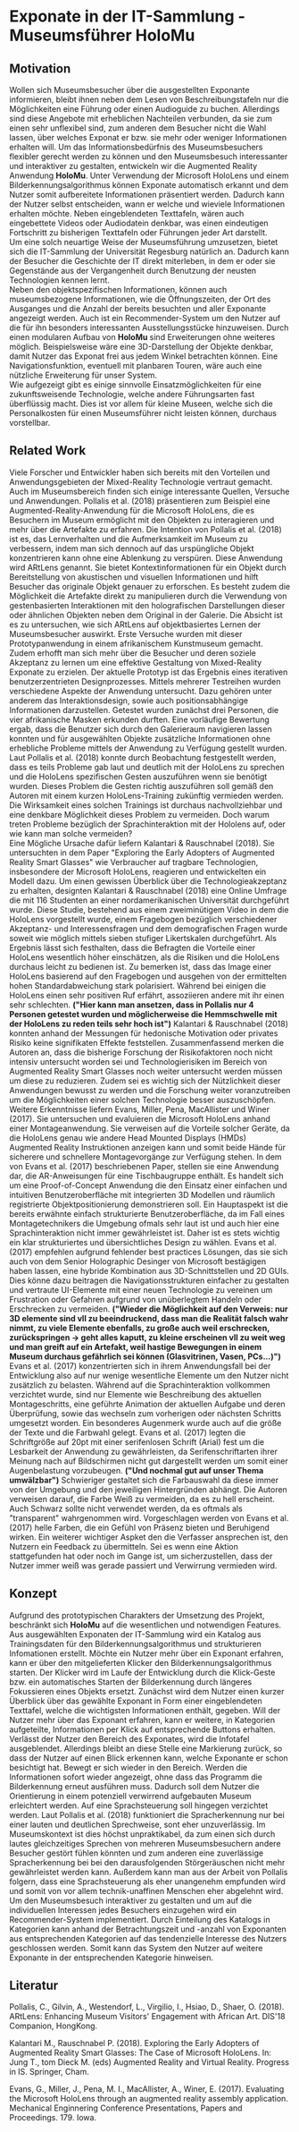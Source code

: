 # Exponate in der IT-Sammlung - Museumsführer HoloMu

## Motivation

Wollen sich Museumsbesucher über die ausgestellten Exponante informieren, bleibt ihnen neben dem Lesen von Beschreibungstafeln nur die Möglichkeiten eine Führung oder einen Audioguide zu buchen. Allerdings sind diese Angebote mit erheblichen Nachteilen verbunden, da sie zum einen sehr unflexibel sind, zum anderen dem Besucher nicht die Wahl lassen, über welches Exponat er bzw. sie mehr oder weniger Informationen erhalten will. Um das Informationsbedürfnis des Museumsbesuchers flexibler gerecht werden zu können und den Museumsbesuch interessanter und interaktiver zu gestalten, entwickeln wir die Augmented Reality Anwendung **HoloMu**. Unter Verwendung der Microsoft HoloLens und einem Bilderkennungsalgorithmus können Exponate automatisch erkannt und dem Nutzer somit aufbereitete Informationen präsentiert werden. Dadurch kann der Nutzer selbst entscheiden, wann er welche und wieviele Informationen erhalten möchte. Neben eingeblendeten Texttafeln, wären auch eingebettete Videos oder Audiodatein denkbar, was einen eindeutigen Fortschritt zu bisherigen Texttafeln oder Führungen jeder Art darstellt.  
Um eine solch neuartige Weise der Museumsführung umzusetzen, bietet sich die IT-Sammlung der Universität Regesburg natürlich an. Dadurch kann der Besucher die Geschichte der IT direkt miterleben, in dem er oder sie Gegenstände aus der Vergangenheit durch Benutzung der neusten Technologien kennen lernt.  
Neben den objektspezifischen Informationen, können auch museumsbezogene Informationen, wie die Öffnungszeiten, der Ort des Ausganges und die Anzahl der bereits besuchten und aller Exponante angezeigt werden. Auch ist ein Recommender-System um den Nutzer auf die für ihn besonders interessanten Ausstellungsstücke hinzuweisen. Durch einen modularen Aufbau von **HoloMu** sind Erweiterungen ohne weiteres möglich. Beispielsweise wäre eine 3D-Darstellung der Objekte denkbar, damit Nutzer das Exponat frei aus jedem Winkel betrachten können. Eine Navigationsfunktion, eventuell mit planbaren Touren, wäre auch eine nützliche Erweiterung für unser System.  
Wie aufgezeigt gibt es einige sinnvolle Einsatzmöglichkeiten für eine zukunftsweisende Technologie, welche andere Führungsarten fast überflüssig macht. Dies ist vor allem für kleine Museen, welche sich die Personalkosten für einen Museumsführer nicht leisten können, durchaus vorstellbar.

## Related Work

Viele Forscher und Entwickler haben sich bereits mit den Vorteilen und Anwendungsgebieten der Mixed-Reality Technologie vertraut gemacht. Auch im Museumsbereich finden sich einige interessante Quellen, Versuche und Anwendungen. Pollalis et al. (2018) präsentieren zum Beispiel eine Augmented-Reality-Anwendung für die Microsoft HoloLens, die es Besuchern im Museum ermöglicht mit den Objekten zu interagieren und mehr über die Artefakte zu erfahren. Die Intention von Pollalis et al. (2018) ist es, das Lernverhalten und die Aufmerksamkeit im Museum zu verbessern, indem man sich dennoch auf das urspüngliche Objekt konzentrieren kann ohne eine Ablenkung zu verspüren. Diese Anwendung wird ARtLens genannt. Sie bietet Kontextinformationen für ein Objekt durch Bereitstellung von akustischen und visuellen Informationen und hilft Besucher das originale Objekt genauer zu erforschen. Es besteht zudem die Möglichkeit die Artefakte direkt zu manipulieren durch die Verwendung von gestenbasierten Interaktionen mit den holografischen Darstellungen dieser oder ähnlichen Objekten neben dem Original in der Galerie. Die Absicht ist es zu untersuchen, wie sich ARtLens auf objektbasiertes Lernen der Museumsbesucher auswirkt. Erste Versuche wurden mit dieser Prototypanwendung in einem afrikanischem Kunstmuseum gemacht. Zudem erhofft man sich mehr über die Besucher und deren soziele Akzeptanz zu lernen um eine effektive Gestaltung von Mixed-Reality Exponate zu erzielen. Der aktuelle Prototyp ist das Ergebnis eines iterativen benutzerzentrieten Designprozesses. Mittels mehrerer Testreihen wurden verschiedene Aspekte der Anwendung untersucht. Dazu gehören unter anderem das Interaktionsdesign, sowie auch positionsabhängige Informationen darzustellen. Getestet wurden zunächst drei Personen, die vier afrikanische Masken erkunden durften. Eine vorläufige Bewertung ergab, dass die Benutzer sich durch den Galerieraum navigieren lassen konnten und für ausgewählten Objekte zusätzliche Informationen ohne erhebliche Probleme mittels der Anwendung zu Verfügung gestellt wurden. Laut Pollalis et al. (2018) konnte durch Beobachtung festgestellt werden, dass es teils Probleme gab laut und deutlich mit der HoloLens zu sprechen und die HoloLens spezifischen Gesten auszuführen wenn sie benötigt wurden. Dieses Problem die Gesten richtig auszuführen soll gemäß den Autoren mit einem kurzen HoloLens-Training zukünftig vermieden werden. Die Wirksamkeit eines solchen Trainings ist durchaus nachvollziehbar und eine denkbare Möglichkeit dieses Problem zu vermeiden.
Doch warum treten Probleme bezüglich der Sprachinteraktion mit der Hololens auf, oder wie kann man solche vermeiden?  
Eine Mögliche Ursache dafür liefern Kalantari & Rauschnabel (2018). Sie untersuchten in dem Paper "Exploring the Early Adopters of Augmented Reality Smart Glasses" wie Verbraucher auf tragbare Technologien, insbesondere der Microsoft HoloLens, reagieren und entwickelten ein Modell dazu. Um einen gewissen Überblick über die Technologieakzeptanz zu erhalten, designten Kalantari & Rauschnabel (2018) eine Online Umfrage die mit 116 Studenten an einer nordamerikanischen Universität durchgeführt wurde. Diese Studie, bestehend aus einem zweiminütigem Video in dem die HoloLens vorgestellt wurde, einem Fragebogen bezüglich verschiedener Akzeptanz- und Interessensfragen und dem demografischen Fragen wurde soweit wie möglich mittels sieben stufiger Likertskalen durchgeführt. Als Ergebnis lässt sich festhalten, dass die Befragten die Vorteile einer HoloLens wesentlich höher einschätzen, als die Risiken und die HoloLens durchaus leicht zu bedienen ist. Zu bemerken ist, dass das Image einer HoloLens basierend auf den Fragebogen und ausgehen von der ermittelten hohen Standardabweichung stark polarisiert. Während bei einigen die HoloLens einen sehr positiven Ruf erfährt, assoziieren andere mit ihr einen sehr schlechten. **("Hier kann man ansetzen, dass in Pollalis nur 4 Personen getestet wurden und möglicherweise die Hemmschwelle mit der HoloLens zu reden teils sehr hoch ist")** Kalantari & Rauschnabel (2018) konnten anhand der Messungen für hedonische Motivation oder privates Risiko keine signifikaten Effekte feststellen. Zusammenfassend merken die Autoren an, dass die bisherige Forschung der Risikofaktoren noch nicht intensiv untersucht worden sei und Technologierisiken im Bereich von Augmented Reality Smart Glasses noch weiter untersucht werden müssen um diese zu reduzieren. Zudem sei es wichtig sich der Nützlichkeit dieser Anwendungen bewusst zu werden und die Forschung weiter voranzutreiben um die Möglichkeiten einer solchen Technologie besser auszuschöpfen.
Weitere Erkenntnisse liefern Evans, Miller, Pena, MacAllister und Winer (2017). Sie untersuchen und evaluieren die Microsoft HoloLens anhand einer Montageanwendung. Sie verweisen auf die Vorteile solcher Geräte, da die HoloLens genau wie andere Head Mounted Displays (HMDs) Augmented Reality Instruktionen anzeigen kann und somit beide Hände für sicherere und schnellere Montagevorgänge zur Verfügung stehen. In dem von Evans et al. (2017) beschriebenen Paper, stellen sie eine Anwendung dar, die AR-Anweisungen für eine Tischbaugruppe enthält. Es handelt sich um eine Proof-of-Concept Anwendung die den Einsatz einer einfachen und intuitiven Benutzeroberfläche mit integrierten 3D Modellen und räumlich registrierte Objektpositionierung demonstrieren soll. Ein Hauptaspekt ist die bereits erwähnte einfach strukturierte Benutzeroberfläche, da im Fall eines Montagetechnikers die Umgebung ofmals sehr laut ist und auch hier eine Sprachinteraktion nicht immer gewährleistet ist. Daher ist es stets wichtig ein klar strukturiertes und übersichtliches Design zu wählen. Evans et al. (2017) empfehlen aufgrund fehlender best practices Lösungen, das sie sich auch von dem Senior Holographic Desinger von Microsoft bestägigen haben lassen, eine hybride Kombination aus 3D-Schnittstellen und 2D GUIs. Dies könne dazu beitragen die Navigationsstrukturen einfacher zu gestalten und vertraute UI-Elemente mit einer neuen Technologie zu vereinen um Frustration oder Gefahren aufgrund von unüberlegtem Handeln oder Erschrecken zu vermeiden. **("Wieder die Möglichkeit auf den Verweis: nur 3D elemente sind vll zu beeindruckend, dass man die Realität falsch wahr nimmt, zu viele Elemente ebenfalls, zu große auch weil erschrecken, zurückspringen -> geht alles kaputt, zu kleine erscheinen vll zu weit weg und man greift auf ein Artefakt, weil hastige Bewegungen in einem Museum durchaus gefährlich sei können (Glasvitrinen, Vasen, PCs...)")**  
Evans et al. (2017) konzentrierten sich in ihrem Anwendungsfall bei der Entwicklung also auf nur wenige wesentliche Elemente um den Nutzer nicht zusätzlich zu belasten. Während auf die Sprachinteraktion vollkommen verzichtet wurde, sind nur Elemente wie Beschreibung des aktuellen Montageschritts, eine geführte Animation der aktuellen Aufgabe und deren Überprüfung, sowie das wechseln zum vorherigen oder nächsten Schritts umgesetzt worden.
Ein besonderes Augenmerk wurde auch auf die größe der Texte und die Farbwahl gelegt. Evans et al. (2017) legten die Schriftgröße auf 20pt mit einer serifenlosen Schrift (Arial) fest um die Lesbarkeit der Anwendung zu gewährleisten, da Serifenschriftarten ihrer Meinung nach auf Bildschirmen nicht gut dargestellt werden um somit einer Augenbelastung vorzubeugen. **("Und nochmal gut auf unser Thema umwälzbar")**
Schwieriger gestaltet sich die Farbauswahl da diese immer von der Umgebung und den jeweiligen Hintergründen abhängt. Die Autoren verweisen darauf, die Farbe Weiß zu vermeiden, da es zu hell erscheint. Auch Schwarz sollte nicht verwendet werden, da es oftmals als "transparent" wahrgenommen wird. Vorgeschlagen werden von Evans et al. (2017) helle Farben, die ein Gefühl von Präsenz bieten und Beruhigend wirken.
Ein weiterer wichtiger Aspket den die Verfasser ansprechen ist, den Nutzern ein Feedback zu übermitteln. Sei es wenn eine Aktion stattgefunden hat oder noch im Gange ist, um sicherzustellen, dass der Nutzer immer weiß was gerade passiert und Verwirrung vermieden wird.

## Konzept

Aufgrund des prototypischen Charakters der Umsetzung des Projekt, beschränkt sich **HoloMu** auf die wesentlichen und notwendigen Features. Aus ausgewählten Exponaten der IT-Sammlung wird ein Katalog aus Trainingsdaten für den Bilderkennungsalgorithmus und strukturieren Infomationen erstellt. Möchte ein Nutzer mehr über ein Exponant erfahren, kann er über den mitgelieferten Klicker den Bilderkennungsalgorithmus starten. Der Klicker wird im Laufe der Entwicklung durch die Klick-Geste bzw. ein automatisches Starten der Bilderkennung durch längeres Fokussieren eines Objekts ersetzt. Zunächst wird dem Nutzer einen kurzer Überblick über das gewählte Exponant in Form einer eingeblendeten Texttafel, welche die wichtigsten Informationen enthält, gegeben. Will der Nutzer mehr über das Exponant erfahren, kann er weitere, in Kategorien aufgeteilte, Informationen per Klick auf entsprechende Buttons erhalten. Verlässt der Nutzer den Bereich des Exponates, wird die Infotafel ausgeblendet. Allerdings bleibt an diese Stelle eine Markierung zurück, so dass der Nutzer auf einen Blick erkennen kann, welche Exponante er schon besichtigt hat. Bewegt er sich wieder in den Bereich. Werden die Informationen sofort wieder angezeigt, ohne dass das Programm die Bilderkennung erneut ausführen muss. Dadurch soll dem Nutzer die Orientierung in einem potenziell verwirrend aufgebauten Museum erleichtert werden. Auf eine Sprachsteuerung soll hingegen verzichtet werden. Laut Pollalis et al. (2018) funktioniert die Spracherkennung nur bei einer lauten und deutlichen Sprechweise, sont eher unzuverlässig. Im Museumskontext ist dies höchst unpraktikabel, da zum einen sich durch lautes gleichzeitiges Sprechen von mehreren Museumsbesuchern andere Besucher gestört fühlen könnten und zum anderen eine zuverlässige Spracherkennung bei bei den darausfolgenden Störgeräuschen nicht mehr gewährleistet werden kann. Außerdem kann man aus der Arbeit von Pollalis folgern, dass eine Sprachsteuerung als eher unangenehm empfunden wird und somit von vor allem technik-unaffinen Menschen eher abgelehnt wird.  
Um den Museumsbesuch interaktiver zu gestalten und um auf die individuellen Interessen jedes Besuchers einzugehen wird ein Recommender-System implementiert. Durch Einteilung des Katalogs in Kategorien kann anhand der Betrachtungszeit und -anzahl von Exponanten aus entsprechenden Kategorien auf das tendenzielle Interesse des Nutzers geschlossen werden. Somit kann das System den Nutzer auf weitere Exponante in der entsprechenden Kategorie hinweisen.

## Literatur

Pollalis, C., Gilvin, A., Westendorf, L., Virgilio, I., Hsiao, D., Shaer, O. (2018). ARtLens: Enhancing Museum Visitors' Engagement with African Art. DIS'18 Companion, HongKong.

Kalantari M., Rauschnabel P. (2018). Exploring the Early Adopters of Augmented Reality Smart Glasses: The Case of Microsoft HoloLens. In: Jung T., tom Dieck M. (eds) Augmented Reality and Virtual Reality. Progress in IS. Springer, Cham.

Evans, G., Miller, J., Pena, M. I., MacAllister, A., Winer, E. (2017). Evaluating the Microsoft HoloLens through an augmented reality assembly application. Mechanical Enginnering Conference Presentations, Papers and Proceedings. 179. Iowa.

